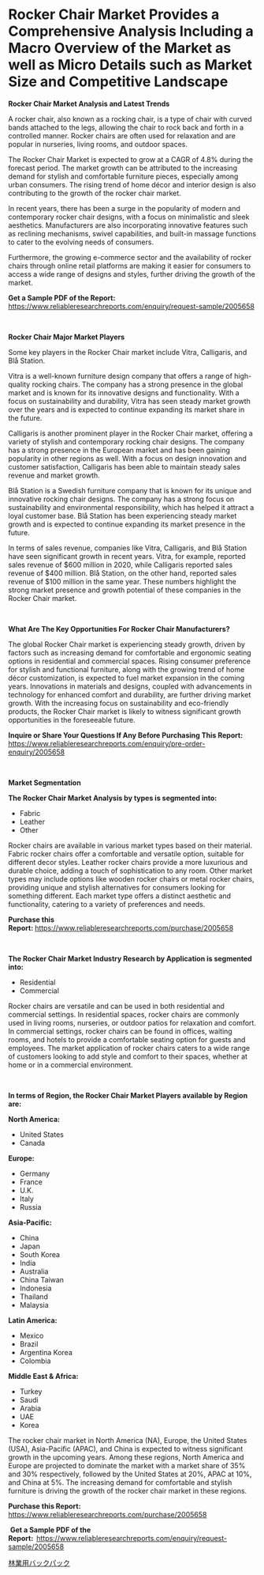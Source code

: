 <p><h1>Rocker Chair Market Provides a Comprehensive Analysis Including a Macro Overview of the Market as well as Micro Details such as Market Size and Competitive Landscape</h1></p><p><strong>Rocker Chair Market Analysis and Latest Trends</strong></p>
<p><p>A rocker chair, also known as a rocking chair, is a type of chair with curved bands attached to the legs, allowing the chair to rock back and forth in a controlled manner. Rocker chairs are often used for relaxation and are popular in nurseries, living rooms, and outdoor spaces.</p><p>The Rocker Chair Market is expected to grow at a CAGR of 4.8% during the forecast period. The market growth can be attributed to the increasing demand for stylish and comfortable furniture pieces, especially among urban consumers. The rising trend of home décor and interior design is also contributing to the growth of the rocker chair market.</p><p>In recent years, there has been a surge in the popularity of modern and contemporary rocker chair designs, with a focus on minimalistic and sleek aesthetics. Manufacturers are also incorporating innovative features such as reclining mechanisms, swivel capabilities, and built-in massage functions to cater to the evolving needs of consumers.</p><p>Furthermore, the growing e-commerce sector and the availability of rocker chairs through online retail platforms are making it easier for consumers to access a wide range of designs and styles, further driving the growth of the market.</p></p>
<p><strong>Get a Sample PDF of the Report:&nbsp;</strong> <a href="https://www.reliableresearchreports.com/enquiry/request-sample/2005658">https://www.reliableresearchreports.com/enquiry/request-sample/2005658</a></p>
<p>&nbsp;</p>
<p><strong>Rocker Chair Major Market Players</strong></p>
<p><p>Some key players in the Rocker Chair market include Vitra, Calligaris, and Blå Station. </p><p>Vitra is a well-known furniture design company that offers a range of high-quality rocking chairs. The company has a strong presence in the global market and is known for its innovative designs and functionality. With a focus on sustainability and durability, Vitra has seen steady market growth over the years and is expected to continue expanding its market share in the future. </p><p>Calligaris is another prominent player in the Rocker Chair market, offering a variety of stylish and contemporary rocking chair designs. The company has a strong presence in the European market and has been gaining popularity in other regions as well. With a focus on design innovation and customer satisfaction, Calligaris has been able to maintain steady sales revenue and market growth.</p><p>Blå Station is a Swedish furniture company that is known for its unique and innovative rocking chair designs. The company has a strong focus on sustainability and environmental responsibility, which has helped it attract a loyal customer base. Blå Station has been experiencing steady market growth and is expected to continue expanding its market presence in the future.</p><p>In terms of sales revenue, companies like Vitra, Calligaris, and Blå Station have seen significant growth in recent years. Vitra, for example, reported sales revenue of $600 million in 2020, while Calligaris reported sales revenue of $400 million. Blå Station, on the other hand, reported sales revenue of $100 million in the same year. These numbers highlight the strong market presence and growth potential of these companies in the Rocker Chair market.</p></p>
<p>&nbsp;</p>
<p><strong>What Are The Key Opportunities For Rocker Chair Manufacturers?</strong></p>
<p><p>The global Rocker Chair market is experiencing steady growth, driven by factors such as increasing demand for comfortable and ergonomic seating options in residential and commercial spaces. Rising consumer preference for stylish and functional furniture, along with the growing trend of home décor customization, is expected to fuel market expansion in the coming years. Innovations in materials and designs, coupled with advancements in technology for enhanced comfort and durability, are further driving market growth. With the increasing focus on sustainability and eco-friendly products, the Rocker Chair market is likely to witness significant growth opportunities in the foreseeable future.</p></p>
<p><strong>Inquire or Share Your Questions If Any Before Purchasing This Report:</strong> <a href="https://www.reliableresearchreports.com/enquiry/pre-order-enquiry/2005658">https://www.reliableresearchreports.com/enquiry/pre-order-enquiry/2005658</a></p>
<p>&nbsp;</p>
<p><strong>Market Segmentation</strong></p>
<p><strong>The Rocker Chair Market Analysis by types is segmented into:</strong></p>
<p><ul><li>Fabric</li><li>Leather</li><li>Other</li></ul></p>
<p><p>Rocker chairs are available in various market types based on their material. Fabric rocker chairs offer a comfortable and versatile option, suitable for different decor styles. Leather rocker chairs provide a more luxurious and durable choice, adding a touch of sophistication to any room. Other market types may include options like wooden rocker chairs or metal rocker chairs, providing unique and stylish alternatives for consumers looking for something different. Each market type offers a distinct aesthetic and functionality, catering to a variety of preferences and needs.</p></p>
<p><strong>Purchase this Report:&nbsp;</strong><a href="https://www.reliableresearchreports.com/purchase/2005658">https://www.reliableresearchreports.com/purchase/2005658</a></p>
<p>&nbsp;</p>
<p><strong>The Rocker Chair Market Industry Research by Application is segmented into:</strong></p>
<p><ul><li>Residential</li><li>Commercial</li></ul></p>
<p><p>Rocker chairs are versatile and can be used in both residential and commercial settings. In residential spaces, rocker chairs are commonly used in living rooms, nurseries, or outdoor patios for relaxation and comfort. In commercial settings, rocker chairs can be found in offices, waiting rooms, and hotels to provide a comfortable seating option for guests and employees. The market application of rocker chairs caters to a wide range of customers looking to add style and comfort to their spaces, whether at home or in a commercial environment.</p></p>
<p>&nbsp;</p>
<p><strong>In terms of Region, the Rocker Chair Market Players available by Region are:</strong></p>
<p>
    <p> <strong> North America: </strong>
        <ul>
            <li>United States</li>
            <li>Canada</li>
        </ul>
        </p> 
    <p> <strong> Europe: </strong>
        <ul>
            <li>Germany</li>
            <li>France</li>
            <li>U.K.</li>
            <li>Italy</li>
            <li>Russia</li>
        </ul>
        </p> 
    <p> <strong> Asia-Pacific: </strong>
        <ul>
            <li>China</li>
            <li>Japan</li>
            <li>South Korea</li>
            <li>India</li>
            <li>Australia</li>
            <li>China Taiwan</li>
            <li>Indonesia</li>
            <li>Thailand</li>
            <li>Malaysia</li>
        </ul>
        </p> 
    <p> <strong> Latin America: </strong>
        <ul>
            <li>Mexico</li>
            <li>Brazil</li>
            <li>Argentina Korea</li>
            <li>Colombia</li>
        </ul>
        </p> 
    <p> <strong> Middle East & Africa: </strong>
        <ul>
            <li>Turkey</li>
            <li>Saudi</li>
            <li>Arabia</li>
            <li>UAE</li>
            <li>Korea</li>
        </ul>
    </p>
    </p>
<p><p>The rocker chair market in North America (NA), Europe, the United States (USA), Asia-Pacific (APAC), and China is expected to witness significant growth in the upcoming years. Among these regions, North America and Europe are projected to dominate the market with a market share of 35% and 30% respectively, followed by the United States at 20%, APAC at 10%, and China at 5%. The increasing demand for comfortable and stylish furniture is driving the growth of the rocker chair market in these regions.</p></p>
<p><strong>Purchase this Report: </strong><a href="https://www.reliableresearchreports.com/purchase/2005658">https://www.reliableresearchreports.com/purchase/2005658</a></p>
<p>&nbsp;<strong>Get a Sample PDF of the Report:&nbsp;&nbsp;</strong><a href="https://www.reliableresearchreports.com/enquiry/request-sample/2005658">https://www.reliableresearchreports.com/enquiry/request-sample/2005658</a></p>
<p><strong></strong></p>
<p><p><a href="https://github.com/mohamedbakry57/Market-Research-Report-List-3/blob/main/67492966700.md">林業用バックパック</a></p></p>